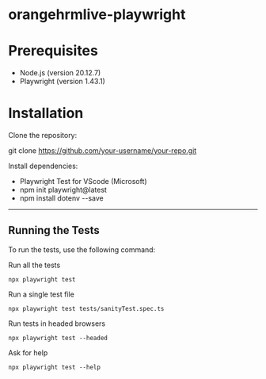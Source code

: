 # orangehrmlive-playwright
# Prerequisites

- Node.js (version 20.12.7)
- Playwright (version 1.43.1)

# Installation
Clone the repository:

git clone https://github.com/your-username/your-repo.git

Install dependencies:

- Playwright Test for VScode (Microsoft)
- npm init playwright@latest
- npm install dotenv --save

-------------------------------------------------

## Running the Tests

To run the tests, use the following command:

Run all the tests

    npx playwright test

Run a single test file

    npx playwright test tests/sanityTest.spec.ts

Run tests in headed browsers

    npx playwright test --headed

Ask for help

    npx playwright test --help